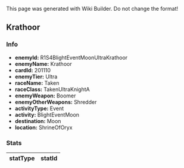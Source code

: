<span class="wiki-builder">This page was generated with Wiki Builder. Do not change the format!</span>

## Krathoor
### Info
* **enemyId:** R1S4BlightEventMoonUltraKrathoor
* **enemyName:** Krathoor
* **cardId:** 201110
* **enemyTier:** Ultra
* **raceName:** Taken
* **raceClass:** TakenUltraKnightA
* **enemyWeapon:** Boomer
* **enemyOtherWeapons:** Shredder
* **activityType:** Event
* **activity:** BlightEventMoon
* **destination:** Moon
* **location:** ShrineOfOryx

### Stats
statType | statId
-------- | ------


